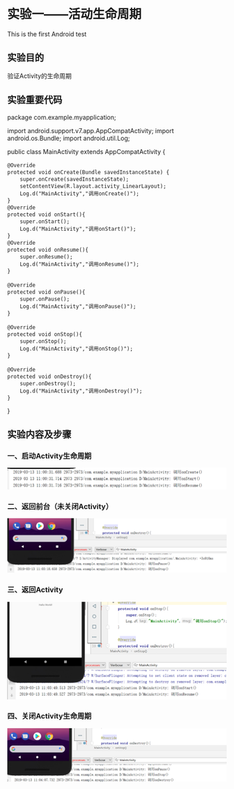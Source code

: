 # 实验一——活动生命周期
This is the first Android test

## 实验目的
验证Activity的生命周期

## 实验重要代码
package com.example.myapplication;

import android.support.v7.app.AppCompatActivity;
import android.os.Bundle;
import android.util.Log;

public class MainActivity extends AppCompatActivity {

    @Override
    protected void onCreate(Bundle savedInstanceState) {
        super.onCreate(savedInstanceState);
        setContentView(R.layout.activity_LinearLayout);
        Log.d("MainActivity","调用onCreate()");
    }
    @Override
    protected void onStart(){
        super.onStart();
        Log.d("MainActivity","调用onStart()");
    }
    @Override
    protected void onResume(){
        super.onResume();
        Log.d("MainActivity","调用onResume()");
    }

    @Override
    protected void onPause(){
        super.onPause();
        Log.d("MainActivity","调用onPause()");
    }

    @Override
    protected void onStop(){
        super.onStop();
        Log.d("MainActivity","调用onStop()");
    }

    @Override
    protected void onDestroy(){
        super.onDestroy();
        Log.d("MainActivity","调用onDestroy()");
    }
}

## 实验内容及步骤
### 一、启动Activity生命周期
![](https://github.com/c815852517/ActivityLifeTest/blob/master/myapplication/src/111.png)

### 二、返回前台（未关闭Activity）
![](https://github.com/c815852517/ActivityLifeTest/blob/master/myapplication/src/222.png)

### 三、返回Activity
![](https://github.com/c815852517/ActivityLifeTest/blob/master/myapplication/src/%7BB%24DJ%25NI_%25CWZM_UAA88%5DA7.png)

### 四、关闭Activity生命周期
![](https://github.com/c815852517/ActivityLifeTest/blob/master/myapplication/src/I%5B%5DG%5DZOY5K%7D%5B5%24%40HUMG%25OFW.png)
